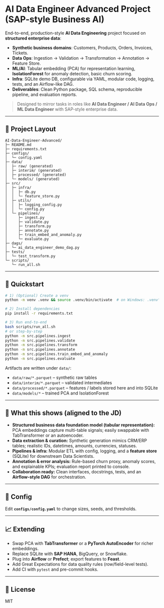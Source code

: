 # AI Data Engineer Advanced Project (SAP-style Business AI)

End-to-end, production-style **AI Data Engineering** project focused on **structured enterprise data**:
- **Synthetic business domains**: Customers, Products, Orders, Invoices, Tickets.
- **Data Ops**: Ingestion → Validation → Transformation → Annotation → Feature Store.
- **ML/AI**: Tabular embedding (PCA) for representation learning, **IsolationForest** for anomaly detection, basic churn scoring.
- **Infra**: SQLite demo DB, configurable via YAML, modular code, logging, tests, and an Airflow-like DAG.
- **Deliverables**: Clean Python package, SQL schema, reproducible pipeline, and evaluation reports.

> Designed to mirror tasks in roles like **AI Data Engineer / AI Data Ops / ML Data Engineer** with SAP-style enterprise data.

---

## 🧱 Project Layout

```
AI-Data-Engineer-Advanced/
├─ README.md
├─ requirements.txt
├─ configs/
│  └─ config.yaml
├─ data/
│  ├─ raw/ (generated)
│  ├─ interim/ (generated)
│  ├─ processed/ (generated)
│  └─ models/ (generated)
├─ src/
│  ├─ infra/
│  │  ├─ db.py
│  │  └─ feature_store.py
│  ├─ utils/
│  │  ├─ logging_config.py
│  │  └─ config.py
│  └─ pipelines/
│     ├─ ingest.py
│     ├─ validate.py
│     ├─ transform.py
│     ├─ annotate.py
│     ├─ train_embed_and_anomaly.py
│     └─ evaluate.py
├─ dags/
│  └─ ai_data_engineer_demo_dag.py
├─ tests/
│  └─ test_transform.py
└─ scripts/
   └─ run_all.sh
```

---

## 🚀 Quickstart

```bash
# 1) (Optional) Create a venv
python -m venv .venv && source .venv/bin/activate  # on Windows: .venv\Scripts\activate

# 2) Install dependencies
pip install -r requirements.txt

# 3) Run end-to-end
bash scripts/run_all.sh
# or step-by-step
python -m src.pipelines.ingest
python -m src.pipelines.validate
python -m src.pipelines.transform
python -m src.pipelines.annotate
python -m src.pipelines.train_embed_and_anomaly
python -m src.pipelines.evaluate
```

Artifacts are written under `data/`:
- `data/raw/*.parquet` – synthetic raw tables
- `data/interim/*.parquet` – validated intermediates
- `data/processed/*.parquet` – features / labels stored here and into SQLite
- `data/models/*` – trained PCA and IsolationForest

---

## 🧪 What this shows (aligned to the JD)

- **Structured business data foundation model (tabular representation):** PCA embeddings capture multi-table signals; easily swappable with TabTransformer or an autoencoder.
- **Data extraction & curation:** Synthetic generation mimics CRM/ERP tables; realistic IDs, datetimes, amounts, currencies, statuses.
- **Pipelines & infra:** Modular ETL with config, logging, and a **feature store** (SQLite) for downstream Data Scientists.
- **Annotation & error analysis:** Rule-based churn proxy, anomaly scores, and explainable KPIs; evaluation report printed to console.
- **Collaboration ready:** Clean interfaces, docstrings, tests, and an **Airflow-style DAG** for orchestration.

---

## 🧰 Config

Edit **`configs/config.yaml`** to change sizes, seeds, and thresholds.

---

## 📈 Extending

- Swap PCA with **TabTransformer** or a **PyTorch AutoEncoder** for richer embeddings.
- Replace SQLite with **SAP HANA**, BigQuery, or Snowflake.
- Plug into **Airflow** or **Prefect**; export features to **Feast**.
- Add Great Expectations for data quality rules (row/field-level tests).
- Add CI with `pytest` and pre-commit hooks.

---

## 📜 License

MIT
